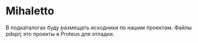 # Mihaletto
В подкаталогах буду размещать исходники по нашим проектам.
Файлы pdsprj это проекты в Proteus для отладки.

